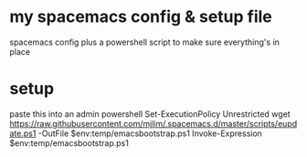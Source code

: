 my spacemacs config & setup file
=========================================

spacemacs config plus a powershell script to make sure everything's in place


setup
======
paste this into an admin powershell
    Set-ExecutionPolicy Unrestricted
    wget https://raw.githubusercontent.com/mjlim/.spacemacs.d/master/scripts/eupdate.ps1 -OutFile $env:temp/emacsbootstrap.ps1
    Invoke-Expression $env:temp/emacsbootstrap.ps1
